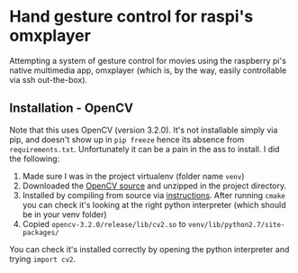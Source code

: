 Hand gesture control for raspi's omxplayer
==========================================
Attempting a system of gesture control for movies using the raspberry pi's
native multimedia app, omxplayer (which is, by the way, easily controllable via
ssh out-the-box).

Installation - OpenCV
---------------------
Note that this uses OpenCV (version 3.2.0). It's not installable simply via pip,
and doesn't show up in `pip freeze` hence its absence from `requirements.txt`. 
Unfortunately it can be a pain in the ass to install. I did the following:

1. Made sure I was in the project virtualenv (folder name `venv`)
2. Downloaded the [OpenCV source](http://sourceforge.net/projects/opencvlibrary)
and unzipped in the project directory.
3. Installed by compiling from source via
[instructions](http://docs.opencv.org/2.4/doc/tutorials/introduction/linux_install/linux_install.html).
After running `cmake` you can check it's looking at the right python interpreter
(which should be in your venv folder)
4. Copied `opencv-3.2.0/release/lib/cv2.so` to `venv/lib/python2.7/site-packages/`

You can check it's installed correctly by opening the python interpreter and
trying `import cv2`.

